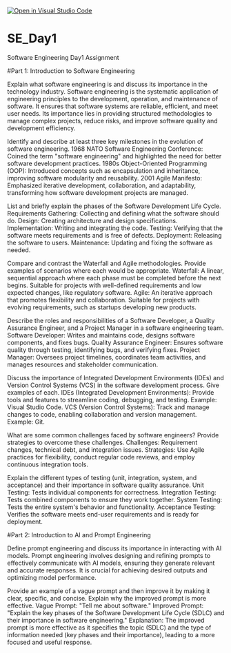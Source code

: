 [![Open in Visual Studio Code](https://classroom.github.com/assets/open-in-vscode-2e0aaae1b6195c2367325f4f02e2d04e9abb55f0b24a779b69b11b9e10269abc.svg)](https://classroom.github.com/online_ide?assignment_repo_id=15569228&assignment_repo_type=AssignmentRepo)
# SE_Day1
Software Engineering Day1 Assignment

#Part 1: Introduction to Software Engineering

Explain what software engineering is and discuss its importance in the technology industry.
Software engineering is the systematic application of engineering principles to the development, operation, and maintenance of software. It ensures that software systems are reliable, efficient, and meet user needs. Its importance lies in providing structured methodologies to manage complex projects, reduce risks, and improve software quality and development efficiency.

Identify and describe at least three key milestones in the evolution of software engineering.
1968 NATO Software Engineering Conference: Coined the term "software engineering" and highlighted the need for better software development practices.
1980s Object-Oriented Programming (OOP): Introduced concepts such as encapsulation and inheritance, improving software modularity and reusability.
2001 Agile Manifesto: Emphasized iterative development, collaboration, and adaptability, transforming how software development projects are managed.

List and briefly explain the phases of the Software Development Life Cycle.
Requirements Gathering: Collecting and defining what the software should do.
Design: Creating architecture and design specifications.
Implementation: Writing and integrating the code.
Testing: Verifying that the software meets requirements and is free of defects.
Deployment: Releasing the software to users.
Maintenance: Updating and fixing the software as needed.

Compare and contrast the Waterfall and Agile methodologies. Provide examples of scenarios where each would be appropriate.
Waterfall: A linear, sequential approach where each phase must be completed before the next begins. Suitable for projects with well-defined requirements and low expected changes, like regulatory software.
Agile: An iterative approach that promotes flexibility and collaboration. Suitable for projects with evolving requirements, such as startups developing new products.

Describe the roles and responsibilities of a Software Developer, a Quality Assurance Engineer, and a Project Manager in a software engineering team.
Software Developer: Writes and maintains code, designs software components, and fixes bugs.
Quality Assurance Engineer: Ensures software quality through testing, identifying bugs, and verifying fixes.
Project Manager: Oversees project timelines, coordinates team activities, and manages resources and stakeholder communication.

Discuss the importance of Integrated Development Environments (IDEs) and Version Control Systems (VCS) in the software development process. Give examples of each.
IDEs (Integrated Development Environments): Provide tools and features to streamline coding, debugging, and testing. Example: Visual Studio Code.
VCS (Version Control Systems): Track and manage changes to code, enabling collaboration and version management. Example: Git.

What are some common challenges faced by software engineers? Provide strategies to overcome these challenges.
Challenges: Requirement changes, technical debt, and integration issues.
Strategies: Use Agile practices for flexibility, conduct regular code reviews, and employ continuous integration tools.

Explain the different types of testing (unit, integration, system, and acceptance) and their importance in software quality assurance.
Unit Testing: Tests individual components for correctness.
Integration Testing: Tests combined components to ensure they work together.
System Testing: Tests the entire system's behavior and functionality.
Acceptance Testing: Verifies the software meets end-user requirements and is ready for deployment.

#Part 2: Introduction to AI and Prompt Engineering


Define prompt engineering and discuss its importance in interacting with AI models.
Prompt engineering involves designing and refining prompts to effectively communicate with AI models, ensuring they generate relevant and accurate responses. It is crucial for achieving desired outputs and optimizing model performance.

Provide an example of a vague prompt and then improve it by making it clear, specific, and concise. Explain why the improved prompt is more effective.
Vague Prompt: "Tell me about software."
Improved Prompt: "Explain the key phases of the Software Development Life Cycle (SDLC) and their importance in software engineering."
Explanation: The improved prompt is more effective as it specifies the topic (SDLC) and the type of information needed (key phases and their importance), leading to a more focused and useful response.
